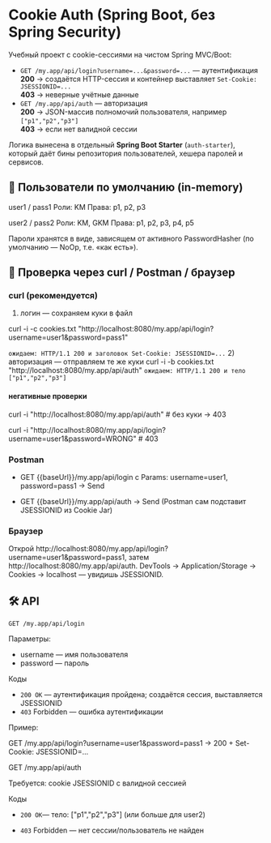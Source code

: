 # Cookie Auth (Spring Boot, **без** Spring Security)

Учебный проект с cookie-сессиями на чистом Spring MVC/Boot:

- `GET /my.app/api/login?username=...&password=...` — аутентификация  
  **200** → создаётся HTTP-сессия и контейнер выставляет `Set-Cookie: JSESSIONID=...`  
  **403** → неверные учётные данные
- `GET /my.app/api/auth` — авторизация  
  **200** → JSON-массив полномочий пользователя, например `["p1","p2","p3"]`  
  **403** → если нет валидной сессии

Логика вынесена в отдельный **Spring Boot Starter** (`auth-starter`), который даёт бины репозитория пользователей, хешера паролей и сервисов.


## 🔐 Пользователи по умолчанию (in-memory)

user1 / pass1
Роли: KM
Права: p1, p2, p3

user2 / pass2
Роли: KM, GKM
Права: p1, p2, p3, p4, p5

Пароли хранятся в виде, зависящем от активного PasswordHasher (по умолчанию — NoOp, т.е. «как есть»).

## 🧪 Проверка через curl / Postman / браузер
### curl (рекомендуется)
1) логин — сохраняем куки в файл

curl -i -c cookies.txt "http://localhost:8080/my.app/api/login?username=user1&password=pass1"


`ожидаем: HTTP/1.1 200 и заголовок Set-Cookie: JSESSIONID=...`
2) авторизация — отправляем те же куки
curl -i -b cookies.txt "http://localhost:8080/my.app/api/auth"
`ожидаем: HTTP/1.1 200 и тело ["p1","p2","p3"]`

#### негативные проверки
curl -i "http://localhost:8080/my.app/api/auth"                                         # без куки → 403

curl -i "http://localhost:8080/my.app/api/login?username=user1&password=WRONG"         # 403

### Postman

* GET {{baseUrl}}/my.app/api/login с Params: username=user1, password=pass1 → Send

* GET {{baseUrl}}/my.app/api/auth → Send (Postman сам подставит JSESSIONID из Cookie Jar)

### Браузер

Открой http://localhost:8080/my.app/api/login?username=user1&password=pass1, затем http://localhost:8080/my.app/api/auth.
DevTools → Application/Storage → Cookies → localhost — увидишь JSESSIONID.

## 🛠️ API
`GET /my.app/api/login`

Параметры:
* username — имя пользователя
* password — пароль

Коды
* `200 OK` — аутентификация пройдена; создаётся сессия, выставляется JSESSIONID
* `403` Forbidden — ошибка аутентификации

Пример:

GET /my.app/api/login?username=user1&password=pass1
→ 200 + Set-Cookie: JSESSIONID=...

GET /my.app/api/auth

Требуется: cookie JSESSIONID с валидной сессией

Коды

* `200 OK`— тело: ["p1","p2","p3"] (или больше для user2)

* `403` Forbidden — нет сессии/пользователь не найден